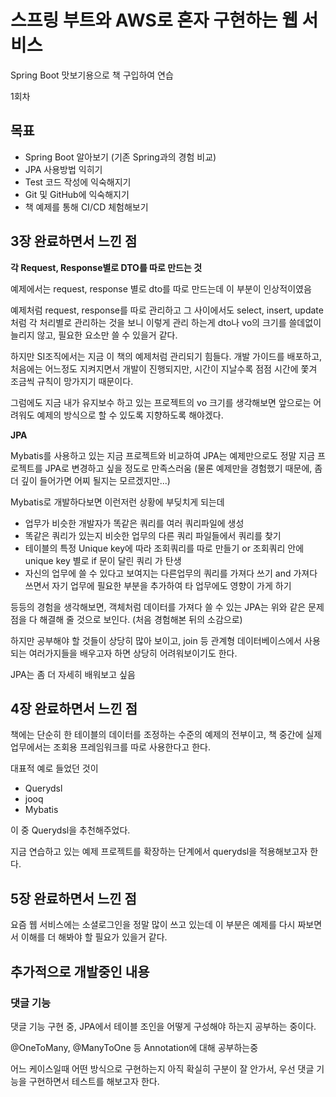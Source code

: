 # 스프링 부트와 AWS로 혼자 구현하는 웹 서비스

Spring Boot 맛보기용으로 책 구입하여 연습 

1회차

## 목표

- Spring Boot 알아보기 (기존 Spring과의 경험 비교)
- JPA 사용방법 익히기
- Test 코드 작성에 익숙해지기
- Git 및 GitHub에 익숙해지기
- 책 예제를 통해 CI/CD 체험해보기

## 3장 완료하면서 느낀 점 

**각 Request, Response별로 DTO를 따로 만드는 것**

예제에서는 request, response 별로 dto를 따로 만드는데 이 부분이 인상적이였음

예제처럼 request, response를 따로 관리하고 그 사이에서도 select, insert, update 처럼 각 처리별로
관리하는 것을 보니 이렇게 관리 하는게 dto나 vo의 크기를 쓸데없이 늘리지 않고, 필요한 요소만 쓸 수 있을거 같다.

하지만 SI조직에서는 지금 이 책의 예제처럼 관리되기 힘들다.  개발 가이드를 배포하고, 처음에는 어느정도 지켜지면서
개발이 진행되지만, 시간이 지날수록 점점 시간에 쫓겨 조금씩 규칙이 망가지기 때문이다.  

그럼에도 지금 내가 유지보수 하고 있는 프로젝트의 vo 크기를 생각해보면 앞으로는 어려워도 예제의 방식으로 할 수 있도록 지향하도록 해야겠다.


**JPA**

Mybatis를 사용하고 있는 지금 프로젝트와 비교하여 JPA는 예제만으로도 정말 지금 프로젝트를 JPA로 변경하고 싶을 정도로 만족스러움
(물론 예제만을 경험했기 때문에, 좀 더 깊이 들어가면 어찌 될지는 모르겠지만...)

Mybatis로 개발하다보면 이런저런 상황에 부딪치게 되는데 

- 업무가 비슷한 개발자가 똑같은 쿼리를 여러 쿼리파일에 생성
- 똑같은 쿼리가 있는지 비슷한 업무의 다른 쿼리 파일들에서 쿼리를 찾기 
- 테이블의 특정 Unique key에 따라 조회쿼리를 따로 만들기 or 조회쿼리 안에 unique key 별로 if 문이 달린 쿼리 가 탄생 
- 자신의 업무에 쓸 수 있다고 보여지는 다른업무의 쿼리를 가져다 쓰기 and 가져다 쓰면서 자기 업무에 필요한 부분을 추가하여 타 업무에도 영향이 가게 하기 

등등의 경험을 생각해보면, 객체처럼 데이터를 가져다 쓸 수 있는 JPA는 위와 같은 문제점을 다 해결해 줄 것으로 보인다. (처음 경험해본 뒤의 소감으로)

하지만 공부해야 할 것들이 상당히 많아 보이고, join 등 관계형 데이터베이스에서 사용되는 여러가지들을 배우고자 하면 상당히 어려워보이기도 한다. 

JPA는 좀 더 자세히 배워보고 싶음


## 4장 완료하면서 느낀 점

책에는 단순히 한 테이블의 데이터를 조정하는 수준의 예제의 전부이고, 
책 중간에 실제 업무에서는 조회용 프레임워크를 따로 사용한다고 한다. 

대표적 예로 들었던 것이 

- Querydsl
- jooq
- Mybatis

이 중 Querydsl을 추천해주었다. 

지금 연습하고 있는 예제 프로젝트를 확장하는 단계에서 querydsl을 적용해보고자 한다. 


## 5장 완료하면서 느낀 점

요즘 웹 서비스에는 소셜로그인을 정말 많이 쓰고 있는데 이 부분은 예제를 다시 짜보면서 이해를 더 해봐야 할 필요가 있을거 같다.



## 추가적으로 개발중인 내용

### 댓글 기능

댓글 기능 구현 중, JPA에서 테이블 조인을 어떻게 구성해야 하는지 공부하는 중이다. 

@OneToMany, @ManyToOne 등 Annotation에 대해 공부하는중

어느 케이스일때 어떤 방식으로 구현하는지 아직 확실히 구분이 잘 안가서, 우선 댓글 기능을 구현하면서 테스트를 해보고자 한다.